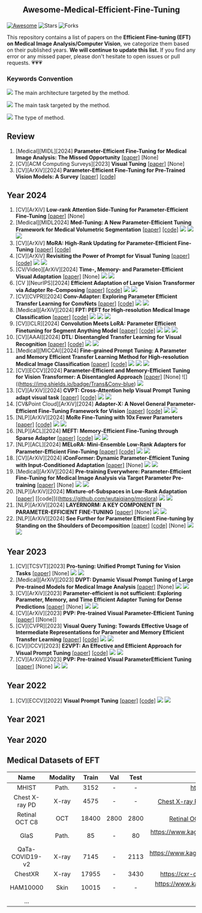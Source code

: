 ## <p align=center>Awesome-Medical-Efficient-Fine-Tuning</p>

[![Awesome](https://awesome.re/badge.svg)](https://awesome.re) ![Stars](https://img.shields.io/github/stars/ChandlerBang/Awesome-Medical-Efficient-Fine-Tuning?color=yellow)  ![Forks](https://img.shields.io/github/forks/ChandlerBang/Awesome-Medical-Efficient-Fine-Tuning?color=blue&label=Fork)

This repository contains a list of papers on the **Efficient Fine-tuning (EFT) on Medical Image Analysis/Computer Vision**, we categorize them based on their published years.
**We will continue to update this list.** If you find any error or any missed paper, please don't hesitate to open issues or pull requests. 💗💗💗

### Keywords Convention

![](https://img.shields.io/badge/Trans-blue) The main architecture targeted by the method.

![](https://img.shields.io/badge/3Dseg-green) The main task targeted by the method.

![](https://img.shields.io/badge/Adapter-orange) The type of method.

## Review

1. [Medical][MIDL][2024] **Parameter-Efficient Fine-Tuning for Medical Image Analysis: The Missed Opportunity** [[paper]](https://arxiv.org/abs/2305.08252) [None]
2. [CV][ACM Computing Surveys][2023] **Visual Tuning** [[paper]](https://dl.acm.org/doi/abs/10.1145/3657632) [None]
3. [CV][ArXiV][2024] **Parameter-Efficient Fine-Tuning for Pre-Trained Vision Models: A Survey** [[paper]](https://arxiv.org/pdf/2402.02242) [[code]](https://github.com/synbol/Awesome-Parameter-Efficient-Transfer-Learning)

## Year 2024

1. [CV][ArXiV] **Low-rank Attention Side-Tuning for Parameter-Efficient Fine-Tuning** [[paper]](https://arxiv.org/pdf/2402.04009) [None]
2. [Medical][MIDL2024] **Med-Tuning: A New Parameter-Efficient Tuning Framework for Medical Volumetric Segmentation** [[paper]](https://arxiv.org/pdf/2304.10880v4) [[code]](https://github.com/jessie-chen99/Med-Tuning-Official) ![](https://img.shields.io/badge/Trans-blue) ![](https://img.shields.io/badge/3Dseg-green) ![](https://img.shields.io/badge/Adapter-orange)
3. [CV][ArXiV] **MoRA: High-Rank Updating for Parameter-Efficient Fine-Tuning** [[paper]](https://arxiv.org/abs/2405.12130) [[code]](https://github.com/kongds/MoRA)
4. [CV][ArXiV] **Revisiting the Power of Prompt for Visual Tuning** [[paper]](https://arxiv.org/pdf/2402.02382) [[code]](https://github.com/WangYZ1608/Self-Prompt-Tuning) ![](https://img.shields.io/badge/Trans-blue) ![](https://img.shields.io/badge/Prompt-orange)
5. [CV/Video][ArXiV][2024] **Time-, Memory- and Parameter-Efficient Visual Adaptation** [[paper]](https://arxiv.org/pdf/2402.02887) [None] ![](https://img.shields.io/badge/Trans-blue) ![](https://img.shields.io/badge/Side_Tuning-orange)
6. [CV ][NeurIPS][2024] **Efficient Adaptation of Large Vision Transformer via Adapter Re-Composing** [[paper]](https://proceedings.neurips.cc/paper_files/paper/2023/file/a4ca07aa108036f80cbb5b82285fd4b1-Paper-Conference.pdf) [[code]](https://github.com/DavidYanAnDe/ARC) ![](https://img.shields.io/badge/Trans-blue) ![](https://img.shields.io/badge/Adapter-orange)
7. [CV][CVPR][2024] **Conv-Adapter: Exploring Parameter Efficient Transfer Learning for ConvNets** [[paper]](https://arxiv.org/pdf/2208.07463) [[code]](https://github.com/Hhhhhhao/Conv-Adapter/tree/main) ![](https://img.shields.io/badge/CNN-blue) ![](https://img.shields.io/badge/Adapter-orange)
8. [Medical][ArXiV][2024] **FPT: PEFT for High-resolution Medical Image Classification** [[paper]](https://arxiv.org/pdf/2403.07576v2) [[code]](https://github.com/yijinhuang/fpt) ![](https://img.shields.io/badge/Trans-blue) ![](https://img.shields.io/badge/2Dcls-green) ![](https://img.shields.io/badge/Side_Tuning-orange)
9. [CV][ICLR][2024] **Convolution Meets LoRA: Parameter Efficient Finetuning for Segment Anything Model** [[paper]](https://arxiv.org/pdf/2401.17868) [[code]](https://github.com/autogluon/autogluon/tree/master/examples/automm/Conv-LoRA) ![](https://img.shields.io/badge/SAM-blue) ![](https://img.shields.io/badge/2Dseg-green) ![](https://img.shields.io/badge/LoRA-orange)
10. [CV][AAAI][2024] **DTL: Disentangled Transfer Learning for Visual Recognition** [[paper]](https://ojs.aaai.org/index.php/AAAI/article/view/29096) [[code]](https://github.com/heekhero/DTL) ![](https://img.shields.io/badge/Trans-blue) ![](https://img.shields.io/badge/Side_Tuning-orange)
11. [Medical][MICCAI][2024] **Fine-grained Prompt Tuning: A Parameter and Memory Efficient Transfer Learning Method for High-resolution Medical Image Classification** [[paper]](https://arxiv.org/pdf/2403.07576) [[code]](https://github.com/yijinhuang/fpt) ![](https://img.shields.io/badge/Trans-blue) ![](https://img.shields.io/badge/2Dcls-green) ![](https://img.shields.io/badge/Side_Tuning/VPT-orange)
12. [CV][ECCV][2024] **Parameter-Efficient and Memory-Efficient Tuning for Vision Transformer: A Disentangled Approach** [[paper]](https://arxiv.org/abs/2407.06964) [None] ![]((https://img.shields.io/badge/Trans&Conv-blue) ![](https://img.shields.io/badge/Side_Tuning-orange)
13. [CV][ArXiV][2024] **CVPT: Cross-Attention help Visual Prompt Tuning adapt visual task** [[paper]](https://arxiv.org/abs/2408.14961) [[code]](https://github.com/xlgsyzp/cvpt) ![](https://img.shields.io/badge/Trans-blue) ![](https://img.shields.io/badge/Prompt-orange)
14. [CV&Point Cloud][ArXiV][2024] **Adapter-X: A Novel General Parameter-Efficient Fine-Tuning Framework for Vision** [[paper]](https://arxiv.org/abs/2406.03051) [[code]](https://github.com/leoli646/Adapter-X) ![](https://img.shields.io/badge/Trans-blue) ![](https://img.shields.io/badge/Adapter-orange)
15. [NLP][ArXiV][2024] **MoRe Fine-Tuning with 10x Fewer Parameters** [[paper]](https://openreview.net/pdf?id=AzTz27n6O2) [[code]](https://github.com/sprocketlab/sparse_matrix_fine_tuning) ![](https://img.shields.io/badge/Trans-blue) ![](https://img.shields.io/badge/LoRA-orange)
16. [NLP][ACL][2024] **MEFT: Memory-Efficient Fine-Tuning through Sparse Adapter** [[paper]](https://arxiv.org/abs/2406.04984) [[code]](https://github.com/currentf/meft) ![](https://img.shields.io/badge/Trans-blue) ![](https://img.shields.io/badge/Adapter-orange)
17. [NLP][ACL][2024] **MELoRA: Mini-Ensemble Low-Rank Adapters for Parameter-Efficient Fine-Tuning** [[paper]](https://aclanthology.org/2024.acl-long.168/) [[code]](https://github.com/chasonshi/melora) ![](https://img.shields.io/badge/Trans-blue) ![](https://img.shields.io/badge/LoRA-orange)
18. [CV][ArXiV][2024] **iConFormer: Dynamic Parameter-Efficient Tuning with Input-Conditioned Adaptation** [[paper]](https://arxiv.org/abs/2409.02838) [None] ![](https://img.shields.io/badge/Trans-blue) ![](https://img.shields.io/badge/Adapter-orange)
19. [Medical][ArXiV][2024] **Pre-training Everywhere: Parameter-Efficient Fine-Tuning for Medical Image Analysis via Target Parameter Pre-training** [[paper]](https://arxiv.org/abs/2408.15011) [None] ![](https://img.shields.io/badge/Trans-blue) ![](https://img.shields.io/badge/General-orange)
20. [NLP][ArXiV][2024] **Mixture-of-Subspaces in Low-Rank Adaptation** [[paper]](https://arxiv.org/abs/2406.11909) [[code]]((https://github.com/wutaiqiang/moslora) ![](https://img.shields.io/badge/Trans-blue) ![](https://img.shields.io/badge/LoRA-orange)
21. [NLP][ArXiV][2024] **LAYERNORM: A KEY COMPONENT IN PARAMETER-EFFICIENT FINE-TUNING** [[paper]](https://arxiv.org/abs/2403.20284) [None] ![](https://img.shields.io/badge/Trans-blue) ![](https://img.shields.io/badge/Partial-orange)
22. [NLP][ArXiV][2024] **See Further for Parameter Efficient Fine-tuning by Standing on the Shoulders of Decomposition** [[paper]](https://arxiv.org/abs/2407.05417) [[code]](https://github.com/Chongjie-Si/Subspace-Tuning) [None] ![](https://img.shields.io/badge/Trans-blue) ![](https://img.shields.io/badge/General-orange)

## Year 2023

1. [CV][TCSVT][2023] **Pro-tuning: Unified Prompt Tuning for Vision Tasks** [[paper]](https://ieeexplore.ieee.org/abstract/document/10295530) [None] ![](https://img.shields.io/badge/CNN&Trans-blue) ![](https://img.shields.io/badge/Prompt-orange)
2. [Medical][ArXiV][2023] **DVPT: Dynamic Visual Prompt Tuning of Large Pre-trained Models for Medical Image Analysis** [[paper]](https://arxiv.org/pdf/2307.09787) [None] ![](https://img.shields.io/badge/Trans-blue) ![](https://img.shields.io/badge/Prompt-orange)
3. [CV][ArXiV][2023] **Parameter-efficient is not sufficient: Exploring Parameter, Memory, and Time Efficient Adapter Tuning for Dense Predictions** [[paper]](https://arxiv.org/pdf/2306.09729) [None] ![](https://img.shields.io/badge/Trans-blue) ![](https://img.shields.io/badge/Side_Tuning-orange)
4. [CV][ArXiV][2023] **PVP: Pre-trained Visual Parameter-Efficient Tuning** [[paper]](https://arxiv.org/abs/2304.13639) [[None]]
5. [CV][CVPR][2023] **Visual Query Tuning: Towards Effective Usage of Intermediate Representations for Parameter and Memory Efficient Transfer Learning** [[paper]](https://arxiv.org/abs/2212.03220) [[code]](https://github.com/andytu28/VQT) ![](https://img.shields.io/badge/Trans-blue) ![](https://img.shields.io/badge/Side_Tuning-orange)
6. [CV][ICCV][2023] **E2VPT: An Effective and Efficient Approach for Visual Prompt Tuning** [[paper]](https://arxiv.org/pdf/2307.13770) [[code]](https://github.com/ChengHan111/E2VPT) ![](https://img.shields.io/badge/Trans-blue) ![](https://img.shields.io/badge/Prompt-orange)
7. [CV][ArXiV][2023] **PVP: Pre-trained Visual ParameterEfficient Tuning** [[paper]](https://arxiv.org/abs/2304.13639) [None] ![](https://img.shields.io/badge/Trans-blue) ![](https://img.shields.io/badge/General-orange)

## Year 2022

1. [CV][ECCV][2022] **Visual Prompt Tuning** [[paper]](https://link.springer.com/chapter/10.1007/978-3-031-19827-4_41) [[code]](https://github.com/kmnp/vpt) ![](https://img.shields.io/badge/Trans-blue) ![](https://img.shields.io/badge/Prompt-orange)

## Year 2021

## Year 2020

## Medical Datasets of EFT

|      Name       | Modality | Train | Val  | Test |                             Link                             |
| :-------------: | :------: | :---: | :--: | :--: | :----------------------------------------------------------: |
|      MHIST      |  Path.   | 3152  |  -   |  -   |               https://bmirds.github.io/MHIST/                |
| Chest X-ray PD  |  X-ray   | 4575  |  -   |  -   | [Chest X-ray PD Dataset 数据集介绍 - 知乎 (zhihu.com)](https://zhuanlan.zhihu.com/p/661311561) |
| Retinal OCT C8  |   OCT    | 18400 | 2800 | 2800 | [Retinal OCT-C8 数据集介绍 - 知乎 (zhihu.com)](https://zhuanlan.zhihu.com/p/676865930) |
|      GlaS       |  Path.   |  85   |  -   |  80  | https://www.kaggle.com/datasets/sani84/glasmiccai2015-gland-segmentation |
| QaTa-COVID19-v2 |  X-ray   | 7145  |  -   | 2113 | https://www.kaggle.com/datasets/aysendegerli/qatacov19-dataset |
|     ChestXR     |  X-ray   | 17955 |  -   | 3430 |      https://cxr-covid19.grand-challenge.org/Download/       |
|    HAM10000     |   Skin   | 10015 |  -   |  -   | https://www.kaggle.com/datasets/kmader/skin-cancer-mnist-ham10000 |
|       ...       |          |       |      |      |                                                              |


